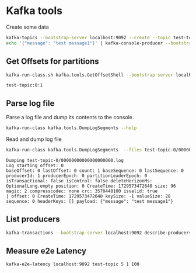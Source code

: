 # Kafka tools

Create some data

```bash
kafka-topics --bootstrap-server localhost:9092 --create --topic test-topic --partitions 1
echo '{"message": "test message1"}' | kafka-console-producer --bootstrap-server localhost:9092 --topic test-topic
```

## Get Offsets for partitions

```bash
kafka-run-class.sh kafka.tools.GetOffsetShell --bootstrap-server localhost:9092 --topic test-topic
```

```
test-topic:0:1
```

## Parse log file

Parse a log file and dump its contents to the console.

```bash
kafka-run-class kafka.tools.DumpLogSegments --help
```

Read and dump log file

```bash
kafka-run-class kafka.tools.DumpLogSegments  --files test-topic-0/00000000000000000000.log --deep-iteration --print-data-log
```

```
Dumping test-topic-0/00000000000000000000.log
Log starting offset: 0
baseOffset: 0 lastOffset: 0 count: 1 baseSequence: 0 lastSequence: 0 producerId: 1 producerEpoch: 0 partitionLeaderEpoch: 0 isTransactional: false isControl: false deleteHorizonMs: OptionalLong.empty position: 0 CreateTime: 1729573472640 size: 96 magic: 2 compresscodec: none crc: 3570448100 isvalid: true
| offset: 0 CreateTime: 1729573472640 keySize: -1 valueSize: 28 sequence: 0 headerKeys: [] payload: {"message": "test message1"}
```

## List producers

```bash
kafka-transactions --bootstrap-server localhost:9092 describe-producers --topic test-topic --partition 0
```

## Measure e2e Latency

```bash
kafka-e2e-latency localhost:9092 test-topic 5 1 100
```
